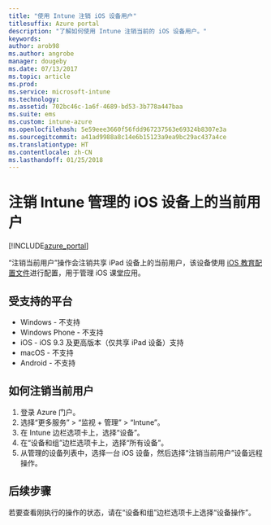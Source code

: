 ```yaml
---
title: "使用 Intune 注销 iOS 设备用户"
titlesuffix: Azure portal
description: "了解如何使用 Intune 注销当前的 iOS 设备用户。"
keywords: 
author: arob98
ms.author: angrobe
manager: dougeby
ms.date: 07/13/2017
ms.topic: article
ms.prod: 
ms.service: microsoft-intune
ms.technology: 
ms.assetid: 702bc46c-1a6f-4689-bd53-3b778a447baa
ms.suite: ems
ms.custom: intune-azure
ms.openlocfilehash: 5e59eee3660f56fdd967237563e69324b8307e3a
ms.sourcegitcommit: a41ad9988a8c14e6b15123a9ea9bc29ac437a4ce
ms.translationtype: HT
ms.contentlocale: zh-CN
ms.lasthandoff: 01/25/2018
---
```

# <a name="logout-the-current-user-on-intune-managed-ios-devices"></a>注销 Intune 管理的 iOS 设备上的当前用户


[!INCLUDE[azure_portal](./includes/azure_portal.md)]


“注销当前用户”操作会注销共享 iPad 设备上的当前用户，该设备使用 [iOS 教育配置文件](education-settings-configure-ios.md)进行配置，用于管理 iOS 课堂应用。 

## <a name="supported-platforms"></a>受支持的平台

- Windows - 不支持
- Windows Phone - 不支持
- iOS - iOS 9.3 及更高版本（仅共享 iPad 设备）支持
- macOS - 不支持
- Android - 不支持

## <a name="how-to-logout-the-current-user"></a>如何注销当前用户

1.  登录 Azure 门户。
2.  选择“更多服务” > “监视 + 管理” > “Intune”。
3.  在 Intune 边栏选项卡上，选择“设备”。
4.  在“设备和组”边栏选项卡上，选择“所有设备”。
5.  从管理的设备列表中，选择一台 iOS 设备，然后选择“注销当前用户”设备远程操作。

## <a name="next-steps"></a>后续步骤

若要查看刚执行的操作的状态，请在“设备和组”边栏选项卡上选择“设备操作”。

